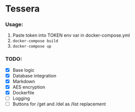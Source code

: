 # Tessera


### Usage:
1. Paste token into TOKEN env var in docker-compose.yml
2. `docker-compose build`
3. `docker-compose up`

### TODO:
- [X] Base logic
- [X] Database integration
- [X] Markdown 
- [X] AES encryption
- [X] Dockerfile
- [ ] Logging
- [ ] Buttons for /get and /del as /list replacement